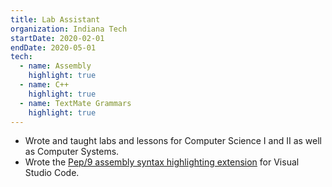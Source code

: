 ```yaml
---
title: Lab Assistant
organization: Indiana Tech
startDate: 2020-02-01
endDate: 2020-05-01
tech:
  - name: Assembly
    highlight: true
  - name: C++
    highlight: true
  - name: TextMate Grammars
    highlight: true
---
```


- Wrote and taught labs and lessons for Computer Science I and II as well as
  Computer Systems.
- Wrote the [Pep/9 assembly syntax highlighting extension][pep9-asm] for Visual
  Studio Code.

[pep9-asm]: https://github.com/icorbrey/pep9-asm

